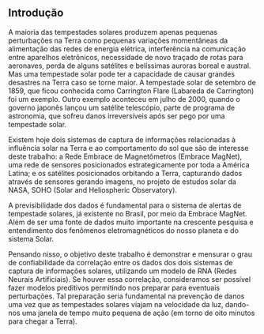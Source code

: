 ## Introdução

A maioria das tempestades solares produzem apenas pequenas perturbações na Terra como pequenas variações momentâneas da alimentação das redes de energia elétrica, interferência na comunicação entre aparelhos eletrônicos, necessidade de novo traçado de rotas para aeronaves, perda de alguns satélites e belíssimas auroras boreal e austral. Mas uma tempestade solar pode ter a capacidade de causar grandes desastres na Terra caso se torne maior. A tempestade solar de setembro de 1859, que ficou conhecida como Carrington Flare (Labareda de Carrington) foi um exemplo. Outro exemplo aconteceu em julho de 2000, quando o governo japonês lançou um satélite telescópio, parte de programa de astronomia, que sofreu danos irreversíveis após ser pego por uma tempestade solar.

Existem hoje dois sistemas de captura de informações relacionadas à influência solar na Terra e ao comportamento do sol que são de interesse deste trabalho: a Rede Embrace de Magnetômetros (Embrace MagNet), uma rede de sensores posicionados estrategicamente por toda a América Latina; e os satélites posicionados orbitando a Terra, capturando dados através de sensores gerando imagens, no projeto de estudos solar da NASA, SOHO (Solar and Heliospheric Observatory).

A previsibilidade dos dados é fundamental para o sistema de alertas de tempestade solares, já existente no Brasil, por meio da Embrace MagNet. Além de ser uma fonte de dados muito importante na crescente pesquisa e entendimento dos fenômenos eletromagnéticos do nosso planeta e do sistema Solar.

Pensando nisso, o objetivo deste trabalho é demonstrar e mensurar o grau de confiabilidade da correlação entre os dados dos dois sistemas de captura de informações solares, utilizando um modelo de RNA (Redes Neurais Artificiais). Se houver essa correlação, consideramos ser possível fazer modelos preditivos permitindo nos preparar para eventuais perturbações. Tal preparação seria fundamental na prevenção de danos uma vez que as tempestades solares viajam na velocidade da luz, dando-nos uma janela de tempo muito pequena de ação (em torno de oito minutos para chegar a Terra).
